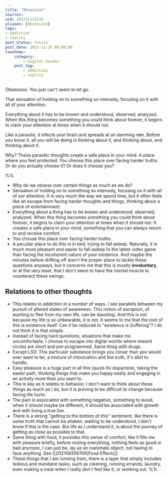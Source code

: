 ```yaml
---
title: "Obsession"
sources:
uid: 202211231236
aliases: [Obsession]
tags:
- addiction
- reality
post_status: future
post_date: 2022-11-25 09:00:00
taxonomy:
    category:
        - Digital Garden
    post_tag:
        - addiction
        - reality
---
```


Obsession. You just can't seem to let go.

That sensation of holding on to something so intensely, focusing on it with all of your attention. 

Everything about it has to be known and understood, observed, analyzed. When this thing becomes something you could think about forever, it begins to claim your attention at times when it should not.

Like a parasite, it infects your brain and spreads at an alarming rate. Before you know it, all you will be doing is thinking about it, and thinking about, and thinking about it.

Why? These parasitic thoughts create a safe place in your mind. A place where you feel protected. You choose this place over facing harder truths. Or do you actually choose it? Or does it choose you?

%%
- Why do we obsess over certain things as much as we do?
- Sensation of holding on to something so intensely, focusing on it with all of our attention. It is very much the way we spend time, but it often feels like an escape from facing harder thoughts and things, thinking about a piece of entertainment.
- Everything about a thing has to be known and understood, observed, analyzed. When this thing becomes something you could think about forever, it begins to claim your attention at times when it should not. It creates a safe place in your mind, something that you can always return to and receive comfort.
- You choose this place over facing harder truths.
- A peculiar place to do this is in bed, trying to fall asleep. Naturally, it is much more pleasant and easier to fall asleep to the latest video game than facing the incoherent nature of your existence. And maybe the minutes before drifting off aren't the proper place to tackle these questions anyways, but it concerns me that this is mostly **involuntary**, or at the very least, that I don't seem to have the mental muscle to counteract these swings.

## Relations to other thoughts
- This relates to addiction in a number of ways. I see parallels between my pursuit of altered states of awareness. This notion of escapism, of wanting to flee from my own life, can be daunting. And this is not because my life is so unbearable, it is not. It seems to me that the root of this is existence itself. Can it be reduced to "existence is Suffering"? I do not think it is that simple.
- Instead of facing hard questions, situations that make me uncomfortable, I choose to escape into digital worlds where reward circles are short and pre-programmed. Same thing with drugs.
- Except LSD. This particular substance brings you closer than you would ever want to be, a mixture of intoxication and the truth, it's allot to handle.
- Easy pleasure is a huge part in all this (quick-fix dopamine), taking the easier path, thinking things that make you happy easily and engaging in an activity more than you want to.
- This is key as it relates to behavior, I don't want to think about these things as much as I do, but it is proving to be difficult to change because facing life hurts.
- The pain is associated with something negative, something to avoid, when it should maybe be different, it should be associated with growth and with living a true live.
- There is a strong "getting to the bottom of this" sentiment, like there is some truth that cannot be shaken, waiting to be understood. I don't know if this is the case. But life as I understand it, is about the journey of getting as close as possible to that.
- Same thing with food, it provides this sense of comfort, like it fills me with pleasure briefly, before muting everything, nothing feels as good or bad anymore, I can just be, lay as an inanimate object, not having to face anything. See [[202109300706|Food Effects]]
- These things that I am running from, there is a layer that simply includes tedious and mundane tasks, such as cleaning, running errands, laundry, even making a meal when I really don't feel like it, or working out. 
  %%
